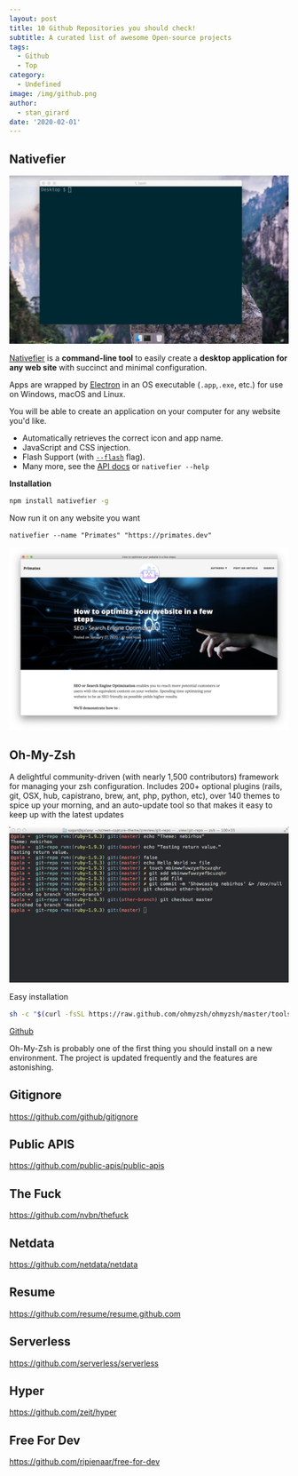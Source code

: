 ```yaml
---
layout: post
title: 10 Github Repositories you should check!
subtitle: A curated list of awesome Open-source projects
tags:
  - Github
  - Top
category:
  - Undefined
image: /img/github.png
author:
  - stan_girard
date: '2020-02-01'
---
```

## Nativefier

![Nativefier example ](/img/nativefier-example.gif "Nativefier example")

[Nativefier](https://github.com/jiahaog/nativefier) is a **command-line tool** to easily create a **desktop application for any web site** with succinct and minimal configuration. 

Apps are wrapped by [Electron](http://electron.atom.io/) in an OS executable (`.app`,`.exe`, etc.) for use on Windows, macOS and Linux.

You will be able to create an application on your computer for any website you'd like.

* Automatically retrieves the correct icon and app name.
* JavaScript and CSS injection.
* Flash Support (with [`--flash`](https://github.com/jiahaog/nativefier/blob/master/docs/api.md#flash) flag).
* Many more, see the [API docs](https://github.com/jiahaog/nativefier/blob/master/docs/api.md) or `nativefier --help`

**Installation**

```sh
npm install nativefier -g
```

Now run it on any website you want

```shell
nativefier --name "Primates" "https://primates.dev"
```

![Netlifier - Primates.dev  as an application](/img/netlifier-primates.png "Primates.dev Netlfier")

## Oh-My-Zsh

A delightful community-driven (with nearly 1,500 contributors) framework for managing your zsh configuration. Includes 200+ optional plugins (rails, git, OSX, hub, capistrano, brew, ant, php, python, etc), over 140 themes to spice up your morning, and an auto-update tool so that makes it easy to keep up with the latest updates

![ZSH Primates.dev](/img/nebirhos.jpg "ZSH Primates.dev")

Easy installation

```sh
sh -c "$(curl -fsSL https://raw.github.com/ohmyzsh/ohmyzsh/master/tools/install.sh)"
```

[Github](https://github.com/ohmyzsh/ohmyzsh) 

Oh-My-Zsh is probably one of the first thing you should install on a new environment. The project is updated frequently and the features are astonishing.

## Gitignore

<https://github.com/github/gitignore>

## Public APIS

<https://github.com/public-apis/public-apis>

## The Fuck

<https://github.com/nvbn/thefuck>

## Netdata

<https://github.com/netdata/netdata>

## Resume

<https://github.com/resume/resume.github.com>

## Serverless

<https://github.com/serverless/serverless>

## Hyper

<https://github.com/zeit/hyper>

## Free For Dev

<https://github.com/ripienaar/free-for-dev>
